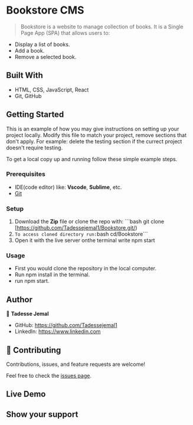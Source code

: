 # Bookstore CMS

> Bookstore is a website to manage collection of books. It is a Single Page App (SPA) that allows users to:
   - Display a list of books.
   - Add a book.
   - Remove a selected book.
## Built With

- HTML, CSS, JavaScript, React
- Git, GitHub

## Getting Started

This is an example of how you may give instructions on setting up your project locally. Modify this file to match your project, remove sections that don't apply. For example: delete the testing section if the currect project doesn't require testing.

To get a local copy up and running follow these simple example steps.
### Prerequisites
 - IDE(code editor) like: **Vscode**, **Sublime**, etc.  
 - [Git](https://www.linode.com/docs/guides/how-to-install-git-on-linux-mac-and-windows/)

### Setup
  1. Download the **Zip** file or clone the repo with: ```bash git clone [https://github.com/Tadessejemal1/Bookstore.git/)
  2.  ``` To access cloned directory run: ```bash cd/Bookstore``` 
  3. Open it with the live server onthe terminal write npm start

### Usage
  - First you would clone the repository in the local computer.
  - Run npm install in the terminal.
  - run npm start.

## Author

👤 **Tadesse Jemal**

  - GitHub: https://github.com/Tadessejemal1 
  - LinkedIn: https://www.linkedin.com

## 🤝 Contributing

Contributions, issues, and feature requests are welcome!

Feel free to check the [issues page](../../issues/).

## Live Demo

## Show your support
